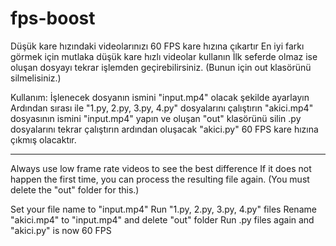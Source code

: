 # fps-boost
Düşük kare hızındaki videolarınızı 60 FPS kare hızına çıkartır
En iyi farkı görmek için mutlaka düşük kare hızlı videolar kullanın
İlk seferde olmaz ise oluşan dosyayı tekrar işlemden geçirebilirsiniz. (Bunun için out klasörünü silmelisiniz.)

Kullanım:
İşlenecek dosyanın ismini "input.mp4" olacak şekilde ayarlayın
Ardından sırası ile "1.py, 2.py, 3.py, 4.py" dosyalarını çalıştırın
"akici.mp4" dosyasının ismini "input.mp4" yapın ve oluşan "out" klasörünü silin
.py dosyalarını tekrar çalıştırın ardından oluşacak "akici.py" 60 FPS kare hızına çıkmış olacaktır.

------------------------------------

Always use low frame rate videos to see the best difference
If it does not happen the first time, you can process the resulting file again. (You must delete the "out" folder for this.)

Set your file name to "input.mp4"
Run "1.py, 2.py, 3.py, 4.py" files
Rename "akici.mp4" to "input.mp4" and delete "out" folder
Run .py files again and "akici.py" is now 60 FPS
